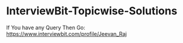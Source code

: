 # InterviewBit-Topicwise-Solutions
If You have any Query Then Go: https://www.interviewbit.com/profile/Jeevan_Raj  
